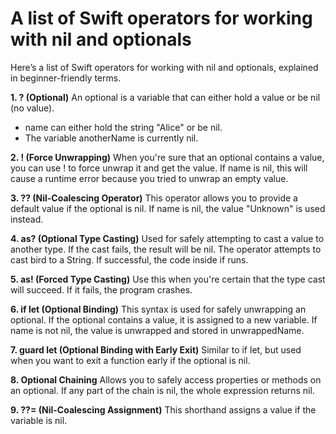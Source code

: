 # A list of Swift operators for working with nil and optionals
Here’s a list of Swift operators for working with nil and optionals, explained in beginner-friendly terms.

**1. ? (Optional)**
An optional is a variable that can either hold a value or be nil (no value).
- name can either hold the string "Alice" or be nil.
- The variable anotherName is currently nil.

**2. ! (Force Unwrapping)**
When you're sure that an optional contains a value, you can use ! to force unwrap it and get the value.
If name is nil, this will cause a runtime error because you tried to unwrap an empty value.

**3. ?? (Nil-Coalescing Operator)**
This operator allows you to provide a default value if the optional is nil.
If name is nil, the value "Unknown" is used instead.

**4. as? (Optional Type Casting)**
Used for safely attempting to cast a value to another type. If the cast fails, the result will be nil.
The operator attempts to cast bird to a String. If successful, the code inside if runs.

**5. as! (Forced Type Casting)**
Use this when you're certain that the type cast will succeed. If it fails, the program crashes.

**6. if let (Optional Binding)**
This syntax is used for safely unwrapping an optional. If the optional contains a value, it is assigned to a new variable.
If name is not nil, the value is unwrapped and stored in unwrappedName.

**7. guard let (Optional Binding with Early Exit)**
Similar to if let, but used when you want to exit a function early if the optional is nil.

**8. Optional Chaining**
Allows you to safely access properties or methods on an optional. If any part of the chain is nil, the whole expression returns nil.

**9. ??= (Nil-Coalescing Assignment)**
This shorthand assigns a value if the variable is nil.
